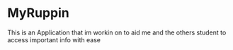 # MyRuppin
 This is an Application that im workin on to aid me and the others student to access important info with ease
